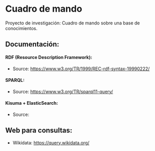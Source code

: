 # Cuadro de mando
Proyecto de investigación: Cuadro de mando sobre una base de conocimientos.

## Documentación:

#### RDF (Resource Description Framework):
* Source: https://www.w3.org/TR/1999/REC-rdf-syntax-19990222/

#### SPARQL:
* Source: https://www.w3.org/TR/sparql11-query/

#### Kisuma + ElasticSearch:
* Source:

## Web para consultas:
* Wikidata: https://query.wikidata.org/
